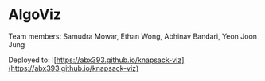 # AlgoViz

Team members:
Samudra Mowar, Ethan Wong, Abhinav Bandari, Yeon Joon Jung

Deployed to: ![https://abx393.github.io/knapsack-viz](https://abx393.github.io/knapsack-viz)

